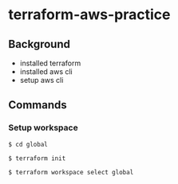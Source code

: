 # terraform-aws-practice

## Background

- installed terraform
- installed aws cli
- setup aws cli

## Commands

### Setup workspace

```shell
$ cd global

$ terraform init

$ terraform workspace select global
```
